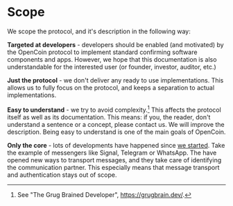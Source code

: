 # Scope

We scope the protocol, and it's description in the following way:

**Targeted at developers** - developers should be enabled (and motivated) by the OpenCoin protocol to implement standard confirming software components and apps. However, we hope that this documentation is also understandable for the interested user (or founder, investor, auditor, etc.)

**Just the protocol** - we don't deliver any ready to use implementations. This allows us to fully focus on the protocol, and keeps a separation to actual implementations.

**Easy to understand** - we try to avoid complexity.[^grug] This affects the protocol itself as well as its documentation. This means: if you, the reader, don't understand a sentence or a concept, please contact us. We will improve the description. Being easy to understand is one of the main goals of OpenCoin.

[^grug]: See "The Grug Brained Developer", https://grugbrain.dev/. 

**Only the core** - lots of developments have happened since [we started](history.md#history). Take the example of messengers like Signal, Telegram or WhatsApp. The have opened new ways to transport messages, and they take care of identifying the communication partner. This especially means that message transport and authentication stays out of scope.